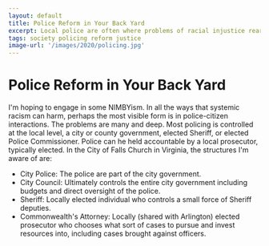 ```yaml
---
layout: default
title: Police Reform in Your Back Yard
excerpt: Local police are often where problems of racial injustice rear their head. That's also the level at which we have the greatest control to change things.
tags: society policing reform justice
image-url: '/images/2020/policing.jpg'
---
```


# Police Reform in Your Back Yard

I'm hoping to engage in some NIMBYism. In all the ways that systemic racism can harm, perhaps the most visible form is in police-citizen interactions. The problems are many and deep. Most policing is controlled at the local level, a city or county government, elected Sheriff, or elected Police Commissioner. Police can he held accountable by a local prosecutor, typically elected. In the City of Falls Church in Virginia, the structures I'm aware of are:

* City Police: The police are part of the city government. 
* City Council: Ultimately controls the entire city government including budgets and direct oversight of the police.
* Sheriff: Locally elected individual who controls a small force of Sheriff deputies.
* Commonwealth's Attorney: Locally (shared with Arlington) elected prosecutor who chooses what sort of cases to pursue and invest resources into, including cases brought against officers.
